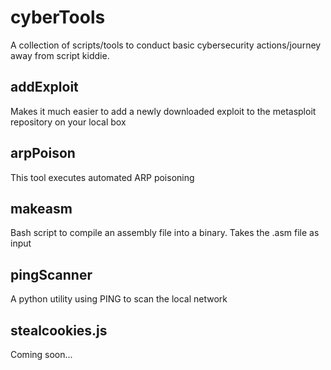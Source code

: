 # cyberTools
A collection of scripts/tools to conduct basic cybersecurity actions/journey away from script kiddie.

## addExploit
Makes it much easier to add a newly downloaded exploit to the metasploit repository on your local box

## arpPoison
This tool executes automated ARP poisoning

## makeasm
Bash script to compile an assembly file into a binary. Takes the .asm file as input

## pingScanner
A python utility using PING to scan the local network

## stealcookies.js
Coming soon...
